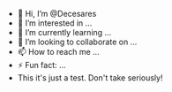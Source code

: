 - 👋 Hi, I’m @Decesares
- 👀 I’m interested in ...
- 🌱 I’m currently learning ...
- 💞️ I’m looking to collaborate on ...
- 📫 How to reach me ...
- ⚡ Fun fact: ...
- This it's just a test. Don't take seriously!

<!---
Decesares/Decesares is a ✨ special ✨ repository because its `README.md` (this file) appears on your GitHub profile.
You can click the Preview link to take a look at your changes.
--->
